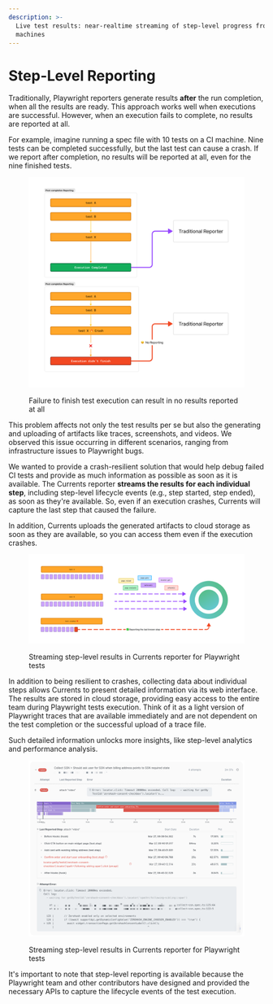 ```yaml
---
description: >-
  Live test results: near-realtime streaming of step-level progress from CI
  machines
---
```


# Step-Level Reporting

Traditionally, Playwright reporters generate results **after** the run completion, when all the results are ready. This approach works well when executions are successful. However, when an execution fails to complete, no results are reported at all.

For example, imagine running a spec file with 10 tests on a CI machine. Nine tests can be completed successfully, but the last test can cause a crash. If we report after completion, no results will be reported at all, even for the nine finished tests.

<figure><img src="../../.gitbook/assets/pw-reporting-failure.png" alt=""><figcaption><p>Failure to finish test execution can result in no results reported at all</p></figcaption></figure>

This problem affects not only the test results per se but also the generating and uploading of artifacts like traces, screenshots, and videos. We observed this issue occurring in different scenarios, ranging from infrastructure issues to Playwright bugs.

We wanted to provide a crash-resilient solution that would help debug failed CI tests and provide as much information as possible as soon as it is available. The Currents reporter **streams the results for each individual step**, including step-level lifecycle events (e.g., step started, step ended), as soon as they're available. So, even if an execution crashes, Currents will capture the last step that caused the failure.

In addition, Currents uploads the generated artifacts to cloud storage as soon as they are available, so you can access them even if the execution crashes.

<figure><img src="../../.gitbook/assets/pw-currents-streaming (1).png" alt=""><figcaption><p>Streaming step-level results in Currents reporter for Playwright tests</p></figcaption></figure>

In addition to being resilient to crashes, collecting data about individual steps allows Currents to present detailed information via its web interface. The results are stored in cloud storage, providing easy access to the entire team during Playwright tests execution. Think of it as a light version of Playwright traces that are available immediately and are not dependent on the test completion or the successful upload of a trace file.

Such detailed information unlocks more insights, like step-level analytics and performance analysis.

<figure><img src="../../.gitbook/assets/pw-step-level-browsing.png" alt=""><figcaption><p>Streaming step-level results in Currents reporter for Playwright tests</p></figcaption></figure>

It's important to note that step-level reporting is available because the Playwright team and other contributors have designed and provided the necessary APIs to capture the lifecycle events of the test execution.

